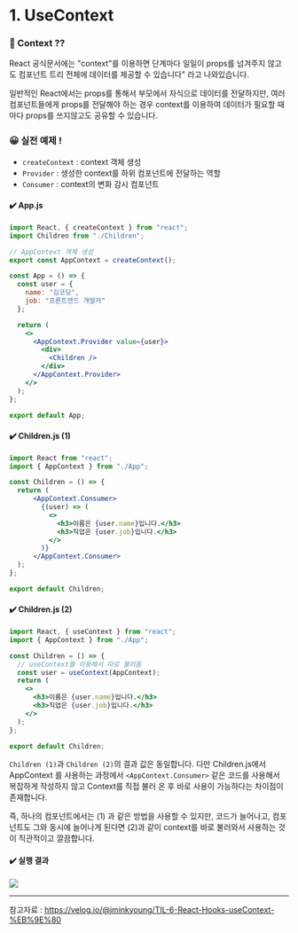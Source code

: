 # 1. UseContext

### 🧐 Context ??

React 공식문서에는 "context"를 이용하면 단계마다 일일이 props를 넘겨주지 않고도 컴포넌트 트리 전체에 데이터를 제공할 수 있습니다" 라고 나와있습니다.

일반적인 React에서는 props를 통해서 부모에서 자식으로 데이터를 전달하지만, 여러 컴포넌트들에게 props를 전달해야 하는 경우 context를 이용하여 데이터가 필요할 때마다 props를 쓰지않고도 공유할 수 있습니다.

### 😀 실전 예제 !

- `createContext` : context 객체 생성
- `Provider` : 생성한 context를 하위 컴포넌트에 전달하는 역할
- `Consumer` : context의 변화 감시 컴포넌트

#### ✔️ App.js

```jsx
import React, { createContext } from "react";
import Children from "./Children";

// AppContext 객체 생성
export const AppContext = createContext();

const App = () => {
  const user = {
    name: "김코딩",
    job: "프론트엔드 개발자"
  };

  return (
    <>
      <AppContext.Provider value={user}>
        <div>
          <Children />
        </div>
      </AppContext.Provider>
    </>
  );
};

export default App;
```

#### ✔️ Children.js (1)

```jsx
import React from "react";
import { AppContext } from "./App";

const Children = () => {
  return (
      <AppContext.Consumer>
        {(user) => (
          <>
            <h3>이름은 {user.name}입니다.</h3>
            <h3>직업은 {user.job}입니다.</h3>
          </>
        )}
      </AppContext.Consumer>
  );
};

export default Children;
```

#### ✔️ Children.js (2)

```jsx
import React, { useContext } from "react";
import { AppContext } from "./App";

const Children = () => {
  // useContext를 이용해서 따로 불러옴
  const user = useContext(AppContext);
  return (
    <>
      <h3>이름은 {user.name}입니다.</h3>
      <h3>직업은 {user.job}입니다.</h3>
    </>
  );
};

export default Children;
```

`Children (1)`과 `Children (2)`의 결과 값은 동일합니다. 다만 Children.js에서 AppContext 를 사용하는 과정에서 `<AppContext.Consumer>` 같은 코드를 사용해서 복잡하게 작성하지 않고 Context를 직접 불러 온 후 바로 사용이 가능하다는 차이점이 존재합니다.

즉, 하나의 컴포넌트에서는 (1) 과 같은 방법을 사용할 수 있지만, 코드가 늘어나고, 컴포넌트도 그와 동시에 늘어나게 된다면 (2)과 같이 context를 바로 불러와서 사용하는 것이 직관적이고 깔끔합니다. 

#### ✔️ 실행 결과

<img src = "https://postfiles.pstatic.net/MjAyMzA2MjVfMTU2/MDAxNjg3Njk4NjM3ODc0.q4evlmB7dkTbHsX7JyCR6Tz2TVIvoU3GHfYZHrtrtIIg.pSKO7HNkyalGkmRwPujK_JVxJ5f9YEPXxqN8C6FAEgog.PNG.dkdnmju/%EC%8A%A4%ED%81%AC%EB%A6%B0%EC%83%B7_2023-06-25_221008.png?type=w773">

---

참고자료 : https://velog.io/@jminkyoung/TIL-6-React-Hooks-useContext-%EB%9E%80



